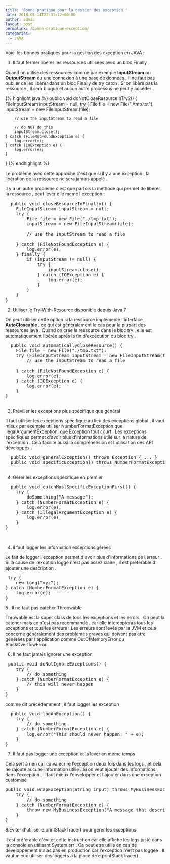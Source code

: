 ```yaml
---
title: 'Bonne pratique pour la gestion des exception '
date: 2018-03-14T22:31:12+00:00
author: admin
layout: post
permalink: /bonne-pratique-exception/
categories:
  - JAVA
---
```

  
  
  Voici les bonnes pratiques pour la gestion des exception en JAVA : 
  
  1. Il faut fermer libérer les ressources utilisées avec un bloc Finally
  
  Quand on utilise des ressources comme par exemple **InputStream** ou **OutputStream** ou une connexion à une base de données  , il ne faut pas oublier de les libérer dans un bloc Finally de try catch .
 Si on libère pas la ressource , il sera bloqué et aucun autre processus ne peut y accéder .
 
{% highlight java %}
public void doNotCloseResourceInTry2() {
	FileInputStream inputStream = null;
	try {
		File file = new File("./tmp.txt");
		inputStream = new FileInputStream(file);
		
		// use the inputStream to read a file
		
		// do NOT do this
		inputStream.close();
	} catch (FileNotFoundException e) {
		log.error(e);
	} catch (IOException e) {
		log.error(e);
	}
}
{% endhighlight %}
 
 Le problème avec cette approche c'est que si il y a une exception , la libération de la ressource ne sera jamais appelé .
 
 Il y a un autre problème c'est que parfois la méthode qui permet de libérer la ressource , peut lever elle meme l'exception : 
 
  <pre class="brush: java; title: ; notranslate" title="">
  public void closeResourceInFinally() {
	FileInputStream inputStream = null;
	try {
		File file = new File("./tmp.txt");
		inputStream = new FileInputStream(file);
		
		// use the inputStream to read a file
		
	} catch (FileNotFoundException e) {
		log.error(e);
	} finally {
		if (inputStream != null) {
			try {
				inputStream.close();
			} catch (IOException e) {
				log.error(e);
			}
		}
	}
}
</pre>

2. Utiliser le Try-With-Resource disponible depuis Java 7

On peut utiliser cette option si la ressource implémente l'interface **AutoCloseable** , ce qui est généralement le cas pour la plupart des ressources java .
Quand on crée la ressource dans le bloc try , elle est automatiquement libérée après la fin d'excécution du bloc try .
  <pre class="brush: java; title: ; notranslate" title="">
  public void automaticallyCloseResource() {
	File file = new File("./tmp.txt");
	try (FileInputStream inputStream = new FileInputStream(file);) {
		// use the inputStream to read a file
		
	} catch (FileNotFoundException e) {
		log.error(e);
	} catch (IOException e) {
		log.error(e);
	}
}
  </pre>
  
  3. Prévilier les exceptions plus spécifique que général
  
  Il faut utiliser les exceptions spécifique au lieu des exceptions global , il vaut mieux par exemple utiliser NumberFormatException que llegalArgumentException. que Exception tout court .
  Les exceptions spécifiques  permet d'avoir plus d'informations utile sur la nature de l'exception .
  Cela facilite aussi la compréhension et l'utilisation des API développés .
  
  
  <pre class="brush: java; title: ; notranslate" title="">
  public void generalException() throws Exception { ... }
  public void specificException() throws NumberFormatException { ... }
  </pre>
  
  4. Gérer les exceptions spécifique en premier 
  
  <pre class="brush: java; title: ; notranslate" title="">
  public void catchMostSpecificExceptionFirst() {
	try {
		doSomething("A message");
	} catch (NumberFormatException e) {
		log.error(e);
	} catch (IllegalArgumentException e) {
		log.error(e)
	}
}
 
  </pre>
  
  
 4. il faut logger les information exceptions gérées 
 
 Le fait de logger l'exception permet d'avoir plus d'informations de l'erreur .
 Si la cause de l'excption loggé n'est pas assez claire , il est préférable d' ajouter une description .

 
  <pre class="brush: java; title: ; notranslate" title="">
 try {
	new Long("xyz");
} catch (NumberFormatException e) {
	log.error(e);
}
</pre>


 5 . Il ne faut pas catcher Throowable 
 
 Throwable est la super class de tous les exceptions et les errors . On peut la catcher mais ce n'est pas recommandé . car elle intercepteras tous les exceptions et tous les erreurs . 
 Les erreurs sont levés par la JVM et cela concerne généralement des problèmes graves qui doivent pas etre générées par l'application comme OutOfMemoryError ou  StackOverflowError
 
 6. Il ne faut jamais ignorer une exception
 
 <pre class="brush: java; title: ; notranslate" title="">
 public void doNotIgnoreExceptions() {
	try {
		// do something
	} catch (NumberFormatException e) {
		// this will never happen
	}
}
</pre>

comme dit précédemment , il faut logger les exception 

 <pre class="brush: java; title: ; notranslate" title="">
  public void logAnException() {
	try {
		// do something
	} catch (NumberFormatException e) {
		log.error("This should never happen: " + e);
	}
}
</pre>

7. Il faut pas logger une exception et la lever en meme temps 

Cela sert à rien car ca va écrire l'exception deux fois dans les logs . et cela ne rajoute aucune information utilie .
Si on veut ajouter des informations dans l'exception , il faut mieux l'envelopper et l'ajouter dans une exception customisé 

 <pre class="brush: java; title: ; notranslate" title="">
public void wrapException(String input) throws MyBusinessException {
	try {
		// do something
	} catch (NumberFormatException e) {
		throw new MyBusinessException("A message that describes the error.", e);
	}
}
</pre>

8.Eviter d'utiliser e.printStackTrace()  pour gérer les exceptions 

Il est préferable d'éviter  cette instruction car elle affiche les logs juste dans la console en utilisant System.err . Ca peut etre utilie en cas de développement maias pas en production car l'exception n'est pas loggée .
Il vaut mieux utiliser des loggers à la place de e.printStackTrace() .
